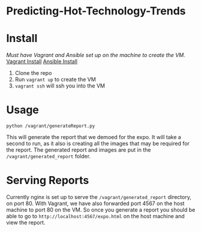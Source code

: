 Predicting-Hot-Technology-Trends
================================

# Install
*Must have Vagrant and Ansible set up on the machine to create the VM.* 
[Vagrant Install](https://docs.vagrantup.com/v2/installation/)
[Ansible Install](http://docs.ansible.com/intro_installation.html)

1. Clone the repo
2. Run `vagrant up` to create the VM
3. `vagrant ssh` will ssh you into the VM

# Usage

```shell
python /vagrant/generateReport.py
```

This will generate the report that we demoed for the expo. It will take a second to run, as it also is creating all the images that may be required for the report. The generated report and images are put in the `/vagrant/generated_report` folder.

# Serving Reports

Currently nginx is set up to serve the `/vagrant/generated_report` directory, on port 80. With Vagrant, we have also forwarded port 4567 on the host machine to port 80 on the VM. So once you generate a report you should be able to go to `http://localhost:4567/expo.html` on the host machine and view the report.
